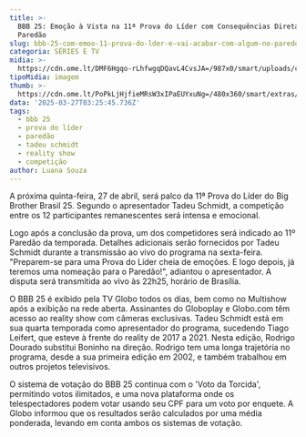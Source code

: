 ```yaml
---
title: >-
  BBB 25: Emoção à Vista na 11ª Prova do Líder com Consequências Diretas no
  Paredão
slug: bbb-25-com-emoo-11-prova-do-lder-e-vai-acabar-com-algum-no-paredo
categoria: SÉRIES E TV
midia: >-
  https://cdn.ome.lt/DMF6Hgqo-rLhfwgqDQavL4CvsJA=/987x0/smart/uploads/conteudo/fotos/bbb25-tadeu-schmidt-11-prova-lider.jpg
tipoMidia: imagem
thumb: >-
  https://cdn.ome.lt/PoPkLjHjfieMRsW3xIPaEUYxuNg=/480x360/smart/extras/conteudos/bbb25-tadeu-schmidt-11-prova-lider-peq.jpg
data: '2025-03-27T03:25:45.736Z'
tags:
  - bbb 25
  - prova do líder
  - paredão
  - tadeu schmidt
  - reality show
  - competição
author: Luana Souza
---
```


A próxima quinta-feira, 27 de abril, será palco da 11ª Prova do Líder do Big Brother Brasil 25. Segundo o apresentador Tadeu Schmidt, a competição entre os 12 participantes remanescentes será intensa e emocional.

Logo após a conclusão da prova, um dos competidores será indicado ao 11º Paredão da temporada. Detalhes adicionais serão fornecidos por Tadeu Schmidt durante a transmissão ao vivo do programa na sexta-feira. "Preparem-se para uma Prova do Líder cheia de emoções. E logo depois, já teremos uma nomeação para o Paredão!", adiantou o apresentador. A disputa será transmitida ao vivo às 22h25, horário de Brasília.

O BBB 25 é exibido pela TV Globo todos os dias, bem como no Multishow após a exibição na rede aberta. Assinantes do Globoplay e Globo.com têm acesso ao reality show com câmeras exclusivas. Tadeu Schmidt está em sua quarta temporada como apresentador do programa, sucedendo Tiago Leifert, que esteve à frente do reality de 2017 a 2021. Nesta edição, Rodrigo Dourado substitui Boninho na direção. Rodrigo tem uma longa trajetória no programa, desde a sua primeira edição em 2002, e também trabalhou em outros projetos televisivos.

O sistema de votação do BBB 25 continua com o 'Voto da Torcida', permitindo votos ilimitados, e uma nova plataforma onde os telespectadores podem votar usando seu CPF para um voto por enquete. A Globo informou que os resultados serão calculados por uma média ponderada, levando em conta ambos os sistemas de votação.
